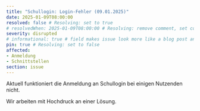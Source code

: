 ```yaml
---
title: "Schullogin: Login-Fehler (09.01.2025)"
date: 2025-01-09T08:00:00
resolved: false # Resolving: set to true
# resolvedWhen: 2025-01-09T08:00:00 # Resolving: remove comment, set correct end datetime
severity: disrupted
# informational: true # field makes issue look more like a blog post and removes any references to downtime length
pin: true # Resolving: set to false
affected:
- Anmeldung
- Schnittstellen
section: issue
---
```


Aktuell funktioniert die Anmeldung an Schullogin bei einigen Nutzenden nicht.

Wir arbeiten mit Hochdruck an einer Lösung.
